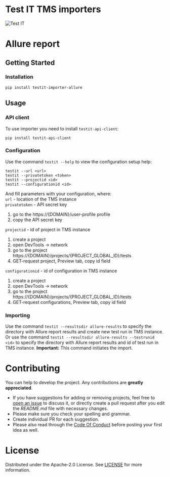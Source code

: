 # Test IT TMS importers
![Test IT](https://raw.githubusercontent.com/testit-tms/importers/main/images/banner.png)

# Allure report

## Getting Started

### Installation
```
pip install testit-importer-allure
```

## Usage

### API client

To use importer you need to install `testit-api-client`:
```
pip install testit-api-client
```

### Configuration

Use the command `testit --help` to view the configuration setup help:
```
testit --url <url>
testit --privatetoken <token>
testit --projectid <id>
testit --configurationid <id>
```

And fill parameters with your configuration, where:  
`url` - location of the TMS instance  
`privatetoken` - API secret key  

1. go to the https://{DOMAIN}/user-profile profile  
2. copy the API secret key

`projectid` - id of project in TMS instance

1. create a project
2. open DevTools -> network
3. go to the project https://{DOMAIN}/projects/{PROJECT_GLOBAL_ID}/tests
4. GET-request project, Preview tab, copy id field  

`configurationid` - id of configuration in TMS instance  

1. create a project  
2. open DevTools -> network  
3. go to the project https://{DOMAIN}/projects/{PROJECT_GLOBAL_ID}/tests  
4. GET-request configurations, Preview tab, copy id field 

### Importing

Use the command `testit --resultsdir allure-results` to specify the directory with Allure report results and create new test run in TMS instance.  
Or use the command `testit --resultsdir allure-results --testrunid <id>` to specify the directory with Allure report results and id of test run in TMS instance.
**Important:** This command initiates the import.

# Contributing

You can help to develop the project. Any contributions are **greatly appreciated**.

* If you have suggestions for adding or removing projects, feel free to [open an issue](https://github.com/testit-tms/importers/issues/new) to discuss it, or directly create a pull request after you edit the *README.md* file with necessary changes.
* Please make sure you check your spelling and grammar.
* Create individual PR for each suggestion.
* Please also read through the [Code Of Conduct](https://github.com/testit-tms/importers/blob/master/CODE_OF_CONDUCT.md) before posting your first idea as well.

# License

Distributed under the Apache-2.0 License. See [LICENSE](https://github.com/testit-tms/importers/blob/master/LICENSE.md) for more information.


